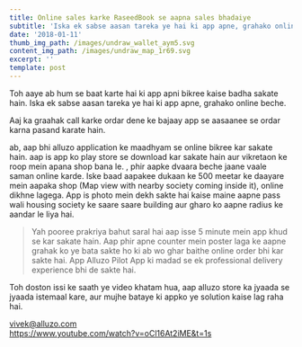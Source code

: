 ```yaml
---
title: Online sales karke RaseedBook se aapna sales bhadaiye
subtitle: 'Iska ek sabse aasan tareka ye hai ki app apne, grahako online beche.'
date: '2018-01-11'
thumb_img_path: /images/undraw_wallet_aym5.svg
content_img_path: /images/undraw_map_1r69.svg
excerpt: ''
template: post
---
```





Toh aaye ab hum se baat karte hai ki app apni bikree kaise badha sakate hain. Iska ek sabse aasan tareka ye hai ki app apne, grahako online beche.



Aaj ka graahak call karke ordar dene ke bajaay  app se aasaanee se ordar karna pasand karate hain.

ab, aap bhi alluzo application ke maadhyam se online bikree kar sakate hain.  aap is app ko play store se download kar sakate hain aur vikretaon ke roop mein apana shop bana le. , phir aapke dvaara beche jaane vaale saman online karde. Iske baad aapakee dukaan ke 500 meetar ke daayare mein aapaka shop (Map view with nearby society coming inside it), online dikhne lagega. App is photo mein dekh sakte hai kaise maine aapne pass wali housing society ke saare saare building aur gharo ko aapne radius ke aandar le liya hai. 

> Yah pooree prakriya bahut saral hai aap isse 5 minute mein app khud se kar sakate hain. Aap phir apne counter mein poster laga ke aapne grahak ko ye bata sakte ho ki ab wo ghar baithe online order bhi kar sakte hai. App Alluzo Pilot App ki madad se ek professional delivery experience bhi de sakte hai. 





Toh doston issi ke saath ye video khatam hua, aap alluzo store ka jyaada se jyaada istemaal kare, aur mujhe bataye ki appko ye solution kaise lag raha hai. 

vivek@alluzo.com\
<https://www.youtube.com/watch?v=oCl16At2iME&t=1s>
